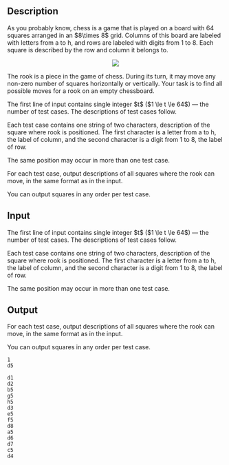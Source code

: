 ## Description

<div><p>As you probably know, chess is a game that is played on a board with 64 squares arranged in an $8\times 8$ grid. Columns of this board are labeled with letters from <span class="tex-font-style-bf">a</span> to <span class="tex-font-style-bf">h</span>, and rows are labeled with digits from <span class="tex-font-style-bf">1</span> to <span class="tex-font-style-bf">8</span>. Each square is described by the row and column it belongs to.</p><center> <img class="tex-graphics" src="file://iKpCAj9r.png" style="max-width: 100.0%;max-height: 100.0%;"> </center><p>The rook is a piece in the game of chess. During its turn, it may move any non-zero number of squares horizontally or vertically. Your task is to find all possible moves for a rook on an empty chessboard.</p></div><div class="input-specification"><p>The first line of input contains single integer $t$ ($1 \le t \le 64$)&nbsp;— the number of test cases. The descriptions of test cases follow.</p><p>Each test case contains one string of two characters, description of the square where rook is positioned. The first character is a letter from <span class="tex-font-style-bf">a</span> to <span class="tex-font-style-bf">h</span>, the label of column, and the second character is a digit from <span class="tex-font-style-bf">1</span> to <span class="tex-font-style-bf">8</span>, the label of row. </p><p>The same position may occur in more than one test case.</p></div><div class="output-specification"><p>For each test case, output descriptions of all squares where the rook can move, in the same format as in the input. </p><p>You can output squares in any order per test case.</p></div>

## Input

<p>The first line of input contains single integer $t$ ($1 \le t \le 64$)&nbsp;— the number of test cases. The descriptions of test cases follow.</p><p>Each test case contains one string of two characters, description of the square where rook is positioned. The first character is a letter from <span class="tex-font-style-bf">a</span> to <span class="tex-font-style-bf">h</span>, the label of column, and the second character is a digit from <span class="tex-font-style-bf">1</span> to <span class="tex-font-style-bf">8</span>, the label of row. </p><p>The same position may occur in more than one test case.</p>

## Output

<p>For each test case, output descriptions of all squares where the rook can move, in the same format as in the input. </p><p>You can output squares in any order per test case.</p>





```input1|2
1
d5
```




```output1
d1
d2
b5
g5
h5
d3
e5
f5
d8
a5
d6
d7
c5
d4
```


